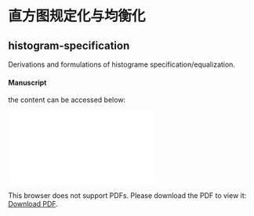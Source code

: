 # 直方图规定化与均衡化
## histogram-specification

Derivations and formulations of histograme specification/equalization.

#### Manuscript
the content can be accessed below:

<object data="hist-spec.pdf" type="application/pdf" width="80%" height="700px">
    <embed src="hist-spec.pdf.pdf">
        <p>This browser does not support PDFs. Please download the PDF to view it: <a href="https://github.com/sorenchiron/histogram-specification/blob/main/hist-spec.pdf">Download PDF</a>.</p>
    </embed>
</object>

